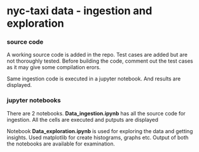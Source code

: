 
# nyc-taxi data - ingestion and exploration

### source code
<p>A working source code is added in the repo. Test cases are added but are not thoroughly tested.
Before building the code, comment out the test cases as it may give some compilation erors. </p>

<p>Same ingestion code is executed in a jupyter notebook. And results are displayed.</p>

### jupyter notebooks
<p>There are 2 notebooks. <strong>Data_ingestion.ipynb</strong> has all the source code for ingestion. All the cells are executed and putputs are displayed</p>
<p>Notebook <strong>Data_exploration.ipynb</strong> is used for exploring the data and getting insights. Used matplotlib for create histograms, graphs etc. Output of both the notebooks are available for examination.</p>

    

